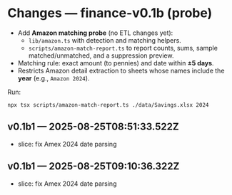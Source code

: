 # Changes — finance-v0.1b (probe)
- Add **Amazon matching probe** (no ETL changes yet):
  - `lib/amazon.ts` with detection and matching helpers.
  - `scripts/amazon-match-report.ts` to report counts, sums, sample matched/unmatched, and a suppression preview.
- Matching rule: exact amount (to pennies) and date within **±5 days**.
- Restricts Amazon detail extraction to sheets whose names include the **year** (e.g., `Amazon 2024`).

Run:
```
npx tsx scripts/amazon-match-report.ts ./data/Savings.xlsx 2024
```
## v0.1b1 — 2025-08-25T08:51:33.522Z
- slice: fix Amex 2024 date parsing

## v0.1b1 — 2025-08-25T09:10:36.322Z
- slice: fix Amex 2024 date parsing

